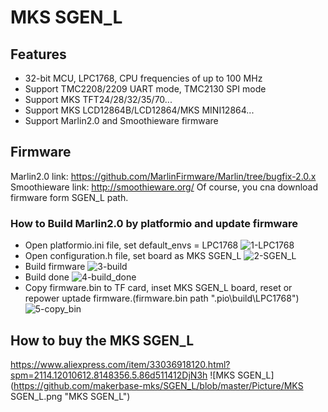 # MKS SGEN_L
## Features
- 32-bit MCU, LPC1768, CPU frequencies of up to 100 MHz
- Support TMC2208/2209 UART mode, TMC2130 SPI mode
- Support MKS TFT24/28/32/35/70...
- Support MKS LCD12864B/LCD12864/MKS MINI12864...
- Support Marlin2.0 and Smoothieware firmware

## Firmware
  Marlin2.0 link: https://github.com/MarlinFirmware/Marlin/tree/bugfix-2.0.x
  Smoothieware link: http://smoothieware.org/
  Of course, you cna download firmware form SGEN_L path.
### How to Build Marlin2.0 by platformio and update firmware
  - Open platformio.ini file, set default_envs = LPC1768
  ![1-LPC1768](https://github.com/makerbase-mks/SGEN_L/blob/master/Picture/1-LPC1768.png "1-LPC1768")
  - Open configuration.h file, set board as MKS SGEN_L
  ![2-SGEN_L](https://github.com/makerbase-mks/SGEN_L/blob/master/Picture/2-SGEN_L.png "2-SGEN_L")
  - Build firmware
  ![3-build](https://github.com/makerbase-mks/SGEN_L/blob/master/Picture/3-build.png "3-build")
  - Build done
  ![4-build_done](https://github.com/makerbase-mks/SGEN_L/blob/master/Picture/4-build_done.png "4-build done")
  - Copy firmware.bin to TF card, inset MKS SGEN_L board, reset or repower uptade firmware.(firmware.bin path ".pio\build\LPC1768")
  ![5-copy_bin](https://github.com/makerbase-mks/SGEN_L/blob/master/Picture/5-copy_bin.png "5-copy bin")
  
## How to buy the MKS SGEN_L  
  https://www.aliexpress.com/item/33036918120.html?spm=2114.12010612.8148356.5.86d511412DjN3h
![MKS SGEN_L](https://github.com/makerbase-mks/SGEN_L/blob/master/Picture/MKS SGEN_L.png "MKS SGEN_L")